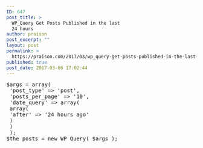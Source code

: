```yaml
---
ID: 647
post_title: >
  WP_Query Get Posts Published in the last
  24 hours
author: praison
post_excerpt: ""
layout: post
permalink: >
  https://praison.com/2017/03/wp_query-get-posts-published-in-the-last-24-hours/
published: true
post_date: 2017-03-06 17:02:44
---
```

<pre>$args = array(
 'post_type' =&gt; 'post',
 'posts_per_page' =&gt; '10',
 'date_query' =&gt; array(
 array(
 'after' =&gt; '24 hours ago'
 )
 )
 );
$the_posts = new WP_Query( $args );
</pre>